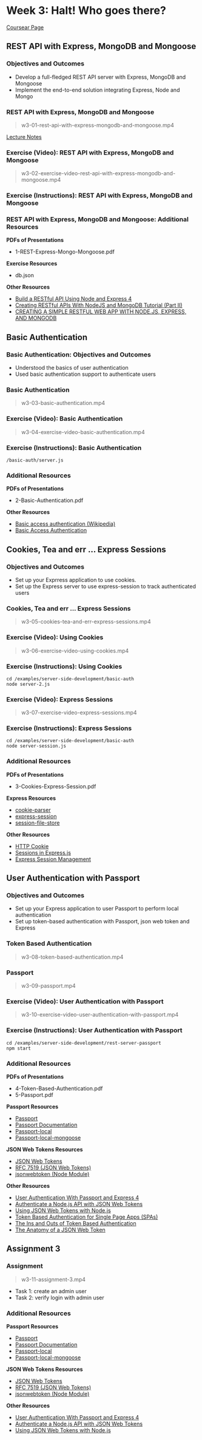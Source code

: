# Week 3: Halt! Who goes there?

[Coursear Page](https://www.coursera.org/learn/server-side-development/home/week/3)

## REST API with Express, MongoDB and Mongoose

### Objectives and Outcomes

- Develop a full-fledged REST API server with Express, MongoDB and Mongoose
- Implement the end-to-end solution integrating Express, Node and Mongo

### REST API with Express, MongoDB and Mongoose

> w3-01-rest-api-with-express-mongodb-and-mongoose.mp4

<a href="w3-1-REST-Express-Mongo-Mongoose.pdf" target="_blank">Lecture Notes</a>

### Exercise (Video): REST API with Express, MongoDB and Mongoose

> w3-02-exercise-video-rest-api-with-express-mongodb-and-mongoose.mp4

### Exercise (Instructions): REST API with Express, MongoDB and Mongoose

### REST API with Express, MongoDB and Mongoose: Additional Resources

**PDFs of Presentations**

- 1-REST-Express-Mongo-Mongoose.pdf

**Exercise Resources**

- db.json

**Other Resources**

- [Build a RESTful API Using Node and Express 4](https://scotch.io/tutorials/build-a-restful-api-using-node-and-express-4)
- [Creating RESTful APIs With NodeJS and MongoDB Tutorial (Part II)](http://adrianmejia.com/blog/2014/10/01/creating-a-restful-api-tutorial-with-nodejs-and-mongodb/)
- [CREATING A SIMPLE RESTFUL WEB APP WITH NODE.JS, EXPRESS, AND MONGODB](http://cwbuecheler.com/web/tutorials/2014/restful-web-app-node-express-mongodb/)

## Basic Authentication

### Basic Authentication: Objectives and Outcomes

- Understood the basics of user authentication
- Used basic authentication support to authenticate users

### Basic Authentication

> w3-03-basic-authentication.mp4

### Exercise (Video): Basic Authentication

> w3-04-exercise-video-basic-authentication.mp4

### Exercise (Instructions): Basic Authentication

`/basic-auth/server.js`

### Additional Resources

**PDFs of Presentations**

- 2-Basic-Authentication.pdf

**Other Resources**

- [Basic access authentication (Wikipedia)](https://en.wikipedia.org/wiki/Basic_access_authentication)
- [Basic Access Authentication](https://developer.mozilla.org/en-US/docs/Web/HTTP/Basic_access_authentication)

## Cookies, Tea and err ... Express Sessions

### Objectives and Outcomes

- Set up your Exprress application to use cookies.
- Set up the Express server to use express-session to track authenticated users

### Cookies, Tea and err ... Express Sessions

> w3-05-cookies-tea-and-err-express-sessions.mp4

### Exercise (Video): Using Cookies

> w3-06-exercise-video-using-cookies.mp4

### Exercise (Instructions): Using Cookies

```
cd /examples/server-side-development/basic-auth
node server-2.js
```

### Exercise (Video): Express Sessions

> w3-07-exercise-video-express-sessions.mp4

### Exercise (Instructions): Express Sessions

```
cd /examples/server-side-development/basic-auth
node server-session.js
```

### Additional Resources

**PDFs of Presentations**

- 3-Cookies-Express-Session.pdf

**Express Resources**

- [cookie-parser](https://github.com/expressjs/cookie-parser)
- [express-session](https://github.com/expressjs/session)
- [session-file-store](https://www.npmjs.com/package/session-file-store)

**Other Resources**

- [HTTP Cookie](https://en.wikipedia.org/wiki/HTTP_cookie)
- [Sessions in Express.js](http://expressjs-book.com/index.html%3Fp=128.html)
- [Express Session Management](http://www.javabeat.net/expressjs-session-management/)

## User Authentication with Passport

### Objectives and Outcomes

- Set up your Express application to user Passport to perform local authentication
- Set up token-based authentication with Passport, json web token and Express

### Token Based Authentication

> w3-08-token-based-authentication.mp4

### Passport

> w3-09-passport.mp4

### Exercise (Video): User Authentication with Passport

> w3-10-exercise-video-user-authentication-with-passport.mp4

### Exercise (Instructions): User Authentication with Passport

```
cd /examples/server-side-development/rest-server-passport
npm start
```

### Additional Resources

**PDFs of Presentations**

- 4-Token-Based-Authentication.pdf
- 5-Passport.pdf

**Passport Resources**

- [Passport](http://passportjs.org/)
- [Passport Documentation](http://passportjs.org/docs)
- [Passport-local](https://github.com/jaredhanson/passport-local)
- [Passport-local-mongoose](https://github.com/saintedlama/passport-local-mongoose)

**JSON Web Tokens Resources**

- [JSON Web Tokens](https://jwt.io/)
- [RFC 7519 (JSON Web Tokens)](https://tools.ietf.org/html/rfc7519)
- [jsonwebtoken (Node Module)](https://github.com/auth0/node-jsonwebtoken)

**Other Resources**

- [User Authentication With Passport and Express 4](http://mherman.org/blog/2015/01/31/local-authentication-with-passport-and-express-4/#.VteGlYx96Aw)
- [Authenticate a Node.js API with JSON Web Tokens](https://scotch.io/tutorials/authenticate-a-node-js-api-with-json-web-tokens)
- [Using JSON Web Tokens with Node.js](http://www.sitepoint.com/using-json-web-tokens-node-js/)
- [Token Based Authentication for Single Page Apps (SPAs)](https://stormpath.com/blog/token-auth-spa/)
- [The Ins and Outs of Token Based Authentication](https://scotch.io/tutorials/the-ins-and-outs-of-token-based-authentication)
- [The Anatomy of a JSON Web Token](https://scotch.io/tutorials/the-anatomy-of-a-json-web-token)

## Assignment 3

### Assignment

> w3-11-assignment-3.mp4

- Task 1: create an admin user
- Task 2: verify login with admin user

### Additional Resources

**Passport Resources**

- [Passport](http://passportjs.org/)
- [Passport Documentation](http://passportjs.org/docs)
- [Passport-local](https://github.com/jaredhanson/passport-local)
- [Passport-local-mongoose](https://github.com/saintedlama/passport-local-mongoose)

**JSON Web Tokens Resources**

- [JSON Web Tokens](https://jwt.io/)
- [RFC 7519 (JSON Web Tokens)](https://tools.ietf.org/html/rfc7519)
- [jsonwebtoken (Node Module)](https://github.com/auth0/node-jsonwebtoken)

**Other Resources**

- [User Authentication With Passport and Express 4](http://mherman.org/blog/2015/01/31/local-authentication-with-passport-and-express-4/#.VteGlYx96Aw)
- [Authenticate a Node.js API with JSON Web Tokens](https://scotch.io/tutorials/authenticate-a-node-js-api-with-json-web-tokens)
- [Using JSON Web Tokens with Node.js](http://www.sitepoint.com/using-json-web-tokens-node-js/)
